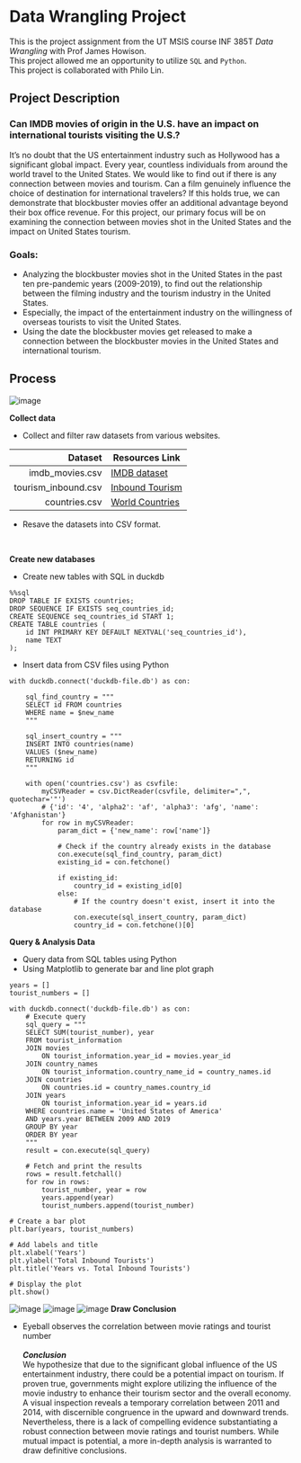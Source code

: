# Data Wrangling Project
This is the project assignment from the UT MSIS course INF 385T _Data Wrangling_  with Prof James Howison.
<br>This project allowed me an opportunity to utilize `SQL` and `Python`.
<br>This project is collaborated with Philo Lin.

## Project Description
### Can IMDB movies of origin in the U.S. have an impact on international tourists visiting the U.S.?


It’s no doubt that the US entertainment industry such as Hollywood has a significant global impact. Every year, countless individuals from around the world travel to the United States. We would like to find out if there is any connection between movies and tourism. Can a film genuinely influence the choice of destination for international travelers?  If this holds true, we can demonstrate that blockbuster movies offer an additional advantage beyond their box office revenue. For this project, our primary focus will be on examining the connection between movies shot in the United States and the impact on United States tourism.

### Goals:
- Analyzing the blockbuster movies shot in the United States in the past ten pre-pandemic years (2009-2019), to find out the relationship between the filming industry and the tourism industry in the United States.
- Especially, the impact of the entertainment industry on the willingness of overseas tourists to visit the United States.
- Using the date the blockbuster movies get released to make a connection between the blockbuster movies in the United States and international tourism.

## Process
![image](https://github.com/Pin-Yi-Judy/Data-Wrangling-Project/blob/main/Images/Workflow%20Image.jpg)

**Collect data**
- Collect and filter raw datasets from various websites.

| Dataset | Resources Link |
|-----:|---------------|
|imdb_movies.csv|[IMDB dataset](https://www.kaggle.com/datasets/ashpalsingh1525/imdb-movies-dataset/data)|
|tourism_inbound.csv|[Inbound Tourism](https://stats.oecd.org/Index.aspx?DataSetCode=TOURISM_INBOUND)|
|countries.csv|[World Countries](https://stefangabos.github.io/world_countries/)|

- Resave the datasets into CSV format.
<br>

**Create new databases**
- Create new tables with SQL in duckdb
```
%%sql
DROP TABLE IF EXISTS countries;
DROP SEQUENCE IF EXISTS seq_countries_id;
CREATE SEQUENCE seq_countries_id START 1;
CREATE TABLE countries (
    id INT PRIMARY KEY DEFAULT NEXTVAL('seq_countries_id'),
    name TEXT
);
```
- Insert data from CSV files using Python
```
with duckdb.connect('duckdb-file.db') as con:
    
    sql_find_country = """
    SELECT id FROM countries 
    WHERE name = $new_name
    """
    
    sql_insert_country = """
    INSERT INTO countries(name)
    VALUES ($new_name) 
    RETURNING id
    """

    with open('countries.csv') as csvfile:
        myCSVReader = csv.DictReader(csvfile, delimiter=",", quotechar='"')
        # {'id': '4', 'alpha2': 'af', 'alpha3': 'afg', 'name': 'Afghanistan'}
        for row in myCSVReader:
            param_dict = {'new_name': row['name']}
            
            # Check if the country already exists in the database
            con.execute(sql_find_country, param_dict)
            existing_id = con.fetchone()

            if existing_id:
                country_id = existing_id[0]
            else:
                # If the country doesn't exist, insert it into the database
                con.execute(sql_insert_country, param_dict)
                country_id = con.fetchone()[0]
```
**Query & Analysis Data**
- Query data from SQL tables using Python
- Using Matplotlib to generate bar and line plot graph
```
years = []
tourist_numbers = []

with duckdb.connect('duckdb-file.db') as con:
    # Execute query
    sql_query = """
    SELECT SUM(tourist_number), year
    FROM tourist_information
    JOIN movies
        ON tourist_information.year_id = movies.year_id
    JOIN country_names
        ON tourist_information.country_name_id = country_names.id
    JOIN countries
        ON countries.id = country_names.country_id
    JOIN years
        ON tourist_information.year_id = years.id
    WHERE countries.name = 'United States of America'
    AND years.year BETWEEN 2009 AND 2019
    GROUP BY year
    ORDER BY year
    """
    result = con.execute(sql_query)

    # Fetch and print the results
    rows = result.fetchall()
    for row in rows:
        tourist_number, year = row
        years.append(year)
        tourist_numbers.append(tourist_number)

# Create a bar plot
plt.bar(years, tourist_numbers)

# Add labels and title
plt.xlabel('Years')
plt.ylabel('Total Inbound Tourists')
plt.title('Years vs. Total Inbound Tourists')

# Display the plot
plt.show()
```
![image](https://github.com/Pin-Yi-Judy/Data-Wrangling-Project/blob/main/Images/Years%20v.s.%20Total%20Inbound%20Tourists.jpg)
![image](https://github.com/Pin-Yi-Judy/Data-Wrangling-Project/blob/main/Images/Years%20vs%20Average%20Movie%20Ratings.jpg)
![image](https://github.com/Pin-Yi-Judy/Data-Wrangling-Project/blob/main/Images/Trend%20Analysis.jpg)
**Draw Conclusion**
- Eyeball observes the correlation between movie ratings and tourist number<br><br>
***Conclusion***<br>
    We hypothesize that due to the significant global influence of the US entertainment industry, there could be a potential impact on tourism. If proven true, governments might explore utilizing the influence of the movie industry to enhance their tourism sector and the overall economy.<br>
    A visual inspection reveals a temporary correlation between 2011 and 2014, with discernible congruence in the upward and downward trends. Nevertheless, there is a lack of compelling evidence substantiating a robust connection between movie ratings and tourist numbers. While mutual impact is potential, a more in-depth analysis is warranted to draw definitive conclusions.
